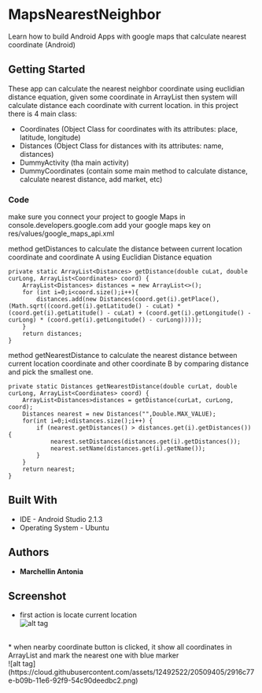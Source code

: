 # MapsNearestNeighbor

Learn how to build Android Apps with google maps that calculate nearest coordinate (Android)

## Getting Started

These app can calculate the nearest neighbor coordinate using euclidian distance equation, given some coordinate in ArrayList then system will calculate distance each coordinate with current location.
in this project there is 4 main class:
- Coordinates (Object Class for coordinates with its attributes: place, latitude, longitude)
- Distances (Object Class for distances with its attributes: name, distances)
- DummyActivity (tha main activity)
- DummyCoordinates (contain some main method to calculate distance, calculate nearest distance, add market, etc)

### Code

make sure you connect your project to google Maps in console.developers.google.com
add your google maps key on res/values/google_maps_api.xml

method getDistances to calculate the distance between current location coordinate and coordinate A using Euclidian Distance equation

```
private static ArrayList<Distances> getDistance(double cuLat, double curLong, ArrayList<Coordinates> coord) {
    ArrayList<Distances> distances = new ArrayList<>();
    for (int i=0;i<coord.size();i++){
        distances.add(new Distances(coord.get(i).getPlace(),(Math.sqrt((coord.get(i).getLatitude() - cuLat) * (coord.get(i).getLatitude() - cuLat) + (coord.get(i).getLongitude() - curLong) * (coord.get(i).getLongitude() - curLong)))));
    }
    return distances;
}
```

method getNearestDistance to calculate the nearest distance between current location coordinate and other coordinate B by comparing distance and pick the smallest one. 

```
private static Distances getNearestDistance(double curLat, double curLong, ArrayList<Coordinates> coord) {
    ArrayList<Distances>distances = getDistance(curLat, curLong, coord);
    Distances nearest = new Distances("",Double.MAX_VALUE);
    for(int i=0;i<distances.size();i++) {
        if (nearest.getDistances() > distances.get(i).getDistances()) {
            nearest.setDistances(distances.get(i).getDistances());
            nearest.setName(distances.get(i).getName());
        }
    }
    return nearest;
}
```

## Built With

* IDE - Android Studio 2.1.3
* Operating System - Ubuntu

## Authors

* **Marchellin Antonia**

## Screenshot
* first action is locate current location <br />
![alt tag](https://cloud.githubusercontent.com/assets/12492522/20509404/28e53c0e-b09b-11e6-89b7-c3b89b3c23ac.png)
<br />
* when nearby coordinate button is clicked, it show all coordinates in ArrayList and mark the nearest one with blue marker <br />
![alt tag](https://cloud.githubusercontent.com/assets/12492522/20509405/2916c77e-b09b-11e6-92f9-54c90deedbc2.png)

